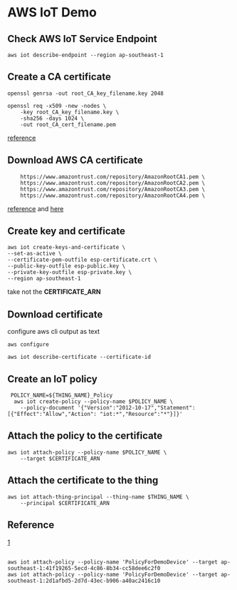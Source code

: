 # AWS IoT Demo 

## Check AWS IoT Service Endpoint 
```
aws iot describe-endpoint --region ap-southeast-1
```

## Create a CA certificate 
```
openssl genrsa -out root_CA_key_filename.key 2048
```
```
openssl req -x509 -new -nodes \
    -key root_CA_key_filename.key \
    -sha256 -days 1024 \
    -out root_CA_cert_filename.pem
```
[reference](https://docs.aws.amazon.com/iot/latest/developerguide/create-your-CA-cert.html)

## Download AWS CA certificate 
```
    https://www.amazontrust.com/repository/AmazonRootCA1.pem \
    https://www.amazontrust.com/repository/AmazonRootCA2.pem \
    https://www.amazontrust.com/repository/AmazonRootCA3.pem \
    https://www.amazontrust.com/repository/AmazonRootCA4.pem \
```
[reference](https://github.com/aws-samples/aws-iot-device-management-workshop/blob/master/bin/create-root-ca-bundle.sh) and [here](https://docs.aws.amazon.com/iot/latest/developerguide/server-authentication.html#server-authentication-certs)

## Create key and certificate 
```
aws iot create-keys-and-certificate \
--set-as-active \
--certificate-pem-outfile esp-certificate.crt \
--public-key-outfile esp-public.key \
--private-key-outfile esp-private.key \
--region ap-southeast-1
```
take not the **CERTIFICATE_ARN**

## Download certificate 
configure aws cli output as text 
```
aws configure 
```
```
aws iot describe-certificate --certificate-id 
```

## Create an IoT policy 
```
 POLICY_NAME=${THING_NAME}_Policy
  aws iot create-policy --policy-name $POLICY_NAME \
    --policy-document '{"Version":"2012-10-17","Statement":[{"Effect":"Allow","Action": "iot:*","Resource":"*"}]}'
```

## Attach the policy to the certificate 
```
aws iot attach-policy --policy-name $POLICY_NAME \
    --target $CERTIFICATE_ARN
```

## Attach the certificate to the thing 
```
aws iot attach-thing-principal --thing-name $THING_NAME \
    --principal $CERTIFICATE_ARN
```



## Reference 
[1](https://aws-quickstart.github.io/quickstart-iot-connectivity-security/)



## 
```
aws iot attach-policy --policy-name 'PolicyForDemoDevice' --target ap-southeast-1:41f19265-5ecd-4c86-8b34-cc58dee6c2f0
aws iot attach-policy --policy-name 'PolicyForDemoDevice' --target ap-southeast-1:2d1afbd5-2d7d-43ec-b906-a40ac2416c10
```